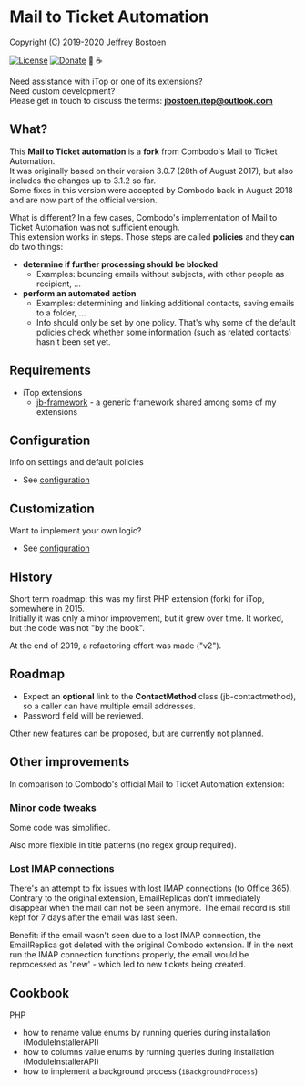 # Mail to Ticket Automation
Copyright (C) 2019-2020 Jeffrey Bostoen

[![License](https://img.shields.io/github/license/jbostoen/iTop-custom-extensions)](https://github.com/jbostoen/iTop-custom-extensions/blob/master/license.md)
[![Donate](https://img.shields.io/badge/Donate-PayPal-green.svg)](https://www.paypal.me/jbostoen)
🍻 ☕


Need assistance with iTop or one of its extensions?  
Need custom development?  
Please get in touch to discuss the terms: **jbostoen.itop@outlook.com**


## What?

This **Mail to Ticket automation** is a **fork** from Combodo's Mail to Ticket Automation.  
It was originally based on their version 3.0.7 (28th of August 2017), but also includes the changes up to 3.1.2 so far.  
Some fixes in this version were accepted by Combodo back in August 2018 and are now part of the official version.

What is different? In a few cases, Combodo's implementation of Mail to Ticket Automation was not sufficient enough.  
This extension works in steps. Those steps are called **policies** and they **can** do two things: 

* **determine if further processing should be blocked**
  * Examples: bouncing emails without subjects, with other people as recipient, ...
* **perform an automated action**
  * Examples: determining and linking additional contacts, saving emails to a folder, ...
  * Info should only be set by one policy. That's why some of the default policies check whether some information (such as related contacts) hasn't been set yet.  


## Requirements

* iTop extensions
  * [jb-framework](https://github.com/jbostoen/itop-jb-framework) - a generic framework shared among some of my extensions

## Configuration
Info on settings and default policies
* See [configuration](documentation/configuration.md)

## Customization
Want to implement your own logic?
* See [configuration](documentation/customization.md)

## History
Short term roadmap: this was my first PHP extension (fork) for iTop, somewhere in 2015.  
Initially it was only a minor improvement, but it grew over time. It worked, but the code was not "by the book".

At the end of 2019, a refactoring effort was made ("v2").

## Roadmap

* Expect an **optional** link to the **ContactMethod** class (jb-contactmethod), so a caller can have multiple email addresses.
* Password field will be reviewed.

Other new features can be proposed, but are currently not planned.

## Other improvements
In comparison to Combodo's official Mail to Ticket Automation extension:

### Minor code tweaks
Some code was simplified.

Also more flexible in title patterns (no regex group required).

### Lost IMAP connections
There's an attempt to fix issues with lost IMAP connections (to Office 365).
Contrary to the original extension, EmailReplicas don't immediately disappear when the mail can not be seen anymore.
The email record is still kept for 7 days after the email was last seen.

Benefit: if the email wasn't seen due to a lost IMAP connection, the EmailReplica got deleted with the original Combodo extension.
If in the next run the IMAP connection functions properly, the email would be reprocessed as 'new' - which led to new tickets being created.

## Cookbook

PHP
* how to rename value enums by running queries during installation (ModuleInstallerAPI)
* how to columns value enums by running queries during installation (ModuleInstallerAPI)
* how to implement a background process (```iBackgroundProcess```)



